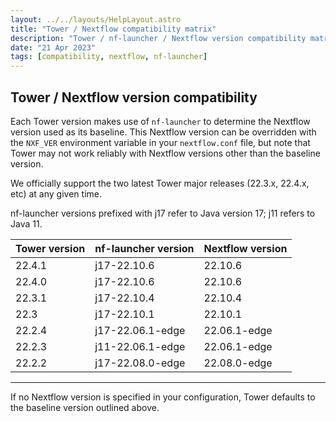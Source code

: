 ```yaml
---
layout: ../../layouts/HelpLayout.astro
title: "Tower / Nextflow compatibility matrix"
description: "Tower / nf-launcher / Nextflow version compatibility matrix"
date: "21 Apr 2023"
tags: [compatibility, nextflow, nf-launcher]
---
```


## Tower / Nextflow version compatibility

Each Tower version makes use of `nf-launcher` to determine the Nextflow version used as its baseline. This Nextflow version can be overridden with the `NXF_VER` environment variable in your `nextflow.conf` file, but note that Tower may not work reliably with Nextflow versions other than the baseline version.

We officially support the two latest Tower major releases (22.3.x, 22.4.x, etc) at any given time.

nf-launcher versions prefixed with j17 refer to Java version 17; j11 refers to Java 11.

| Tower version | nf-launcher version | Nextflow version |
| ------------- | ------------------- | ---------------- |
| 22.4.1        | j17-22.10.6         | 22.10.6          |
| 22.4.0        | j17-22.10.6         | 22.10.6          |
| 22.3.1        | j17-22.10.4         | 22.10.4          |
| 22.3          | j17-22.10.1         | 22.10.1          |
| 22.2.4        | j17-22.06.1-edge    | 22.06.1-edge     |
| 22.2.3        | j11-22.06.1-edge    | 22.06.1-edge     |
| 22.2.2        | j17-22.08.0-edge    | 22.08.0-edge     |

---

If no Nextflow version is specified in your configuration, Tower defaults to the baseline version outlined above.

<!-- revisit this page for latest release, add Agent interoperability for HPCs, etc. in future PR>
